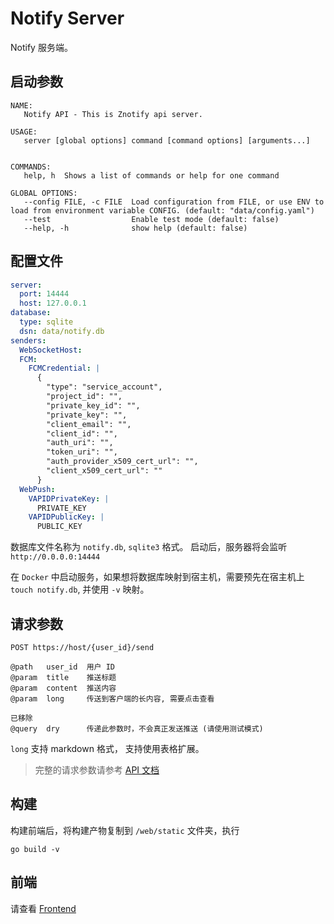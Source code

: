 # Notify Server

Notify 服务端。

## 启动参数

```shell
NAME:
   Notify API - This is Znotify api server.

USAGE:
   server [global options] command [command options] [arguments...]


COMMANDS:
   help, h  Shows a list of commands or help for one command

GLOBAL OPTIONS:
   --config FILE, -c FILE  Load configuration from FILE, or use ENV to load from environment variable CONFIG. (default: "data/config.yaml")
   --test                  Enable test mode (default: false)
   --help, -h              show help (default: false)
```

## 配置文件

```yaml
server:
  port: 14444
  host: 127.0.0.1
database:
  type: sqlite
  dsn: data/notify.db
senders:
  WebSocketHost:
  FCM:
    FCMCredential: |
      {
        "type": "service_account",
        "project_id": "",
        "private_key_id": "",
        "private_key": "",
        "client_email": "",
        "client_id": "",
        "auth_uri": "",
        "token_uri": "",
        "auth_provider_x509_cert_url": "",
        "client_x509_cert_url": ""
      }
  WebPush:
    VAPIDPrivateKey: |
      PRIVATE_KEY
    VAPIDPublicKey: |
      PUBLIC_KEY
```

数据库文件名称为 `notify.db`, `sqlite3` 格式。
启动后，服务器将会监听 `http://0.0.0.0:14444` 

在 `Docker` 中启动服务，如果想将数据库映射到宿主机，需要预先在宿主机上 `touch notify.db`, 并使用 `-v` 映射。

## 请求参数
```
POST https://host/{user_id}/send

@path   user_id  用户 ID
@param  title    推送标题
@param  content  推送内容
@param  long     传送到客户端的长内容, 需要点击查看

已移除
@query  dry      传递此参数时，不会真正发送推送 (请使用测试模式)
```

`long` 支持 markdown 格式， 支持使用表格扩展。

> 完整的请求参数请参考 [API 文档](https://push.learningman.top/docs)

## 构建
构建前端后，将构建产物复制到 `/web/static` 文件夹，执行
```shell
go build -v
```

## 前端
请查看 [Frontend](https://github.com/ZNotify/frontend)
